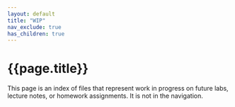 ```yaml
---
layout: default
title: "WIP"
nav_exclude: true
has_children: true
---
```


# {{page.title}}

This page is an index of files that represent work in progress on future labs, lecture notes, or homework assignments.   It is not in the navigation.

